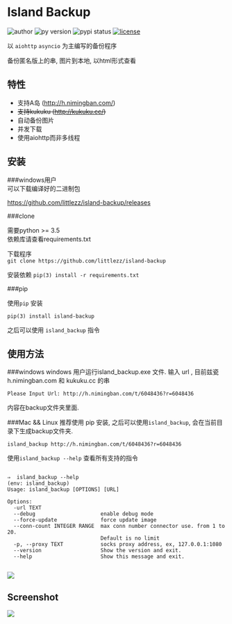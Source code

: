 Island Backup
=============
![author](https://img.shields.io/badge/Author-littlezz-blue.svg)
![py version](https://img.shields.io/pypi/pyversions/island-backup.svg)
![pypi status](https://img.shields.io/pypi/v/island-backup.svg)
[![license](https://img.shields.io/github/license/mashape/apistatus.svg?maxAge=2592000)]()

以 `aiohttp` `asyncio` 为主编写的备份程序  

备份匿名版上的串, 图片到本地, 以html形式查看  


特性
---
- 支持A岛 (http://h.nimingban.com/)
- ~~支持kukuku (http://kukuku.cc/)~~
- 自动备份图片
- 并发下载  
- 使用aiohttp而非多线程

安装
---
###windows用户  
可以下载编译好的二进制包  

https://github.com/littlezz/island-backup/releases



###clone  

需要python >= 3.5  
依赖库请查看requirements.txt  

下载程序  
`git clone https://github.com/littlezz/island-backup`  

安装依赖
`pip(3) install -r requirements.txt`


###pip   

使用`pip` 安装   

    pip(3) install island-backup
    
之后可以使用 `island_backup` 指令


使用方法
------

###windows
windows 用户运行island_backup.exe 文件.
输入 url , 目前兹瓷 h.nimingban.com 和 kukuku.cc 的串  

```shell
Please Input Url: http://h.nimingban.com/t/6048436?r=6048436
```  

内容在backup文件夹里面.  

###Mac && Linux
推荐使用 pip 安装, 之后可以使用`island_backup`, 会在当前目录下生成backup文件夹.  

`island_backup http://h.nimingban.com/t/6048436?r=6048436`  

使用`island_backup --help` 查看所有支持的指令  


```shell

⇒  island_backup --help                                                                                                                             (env: island_backup) 
Usage: island_backup [OPTIONS] [URL]

Options:
  -url TEXT
  --debug                     enable debug mode
  --force-update              force update image
  --conn-count INTEGER RANGE  max conn number connector use. from 1 to 20.
                              Default is no limit
  -p, --proxy TEXT            socks proxy address, ex, 127.0.0.1:1080
  --version                   Show the version and exit.
  --help                      Show this message and exit.
 
```

![](/screenshot/shell.png)



Screenshot
----------
![](/screenshot/html-preview.png)


